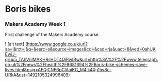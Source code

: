 # Boris bikes

### Makers Academy Week 1

First challenge of the Makers Academy course.

! [alt text] (https://www.google.co.uk/url?sa=i&rct=j&q=&esrc=s&source=images&cd=&cad=rja&uact=8&ved=0ahUKEwiJ-qruu5_TAhVnIMAKHRsHDT4QjRwIBw&url=http%3A%2F%2Fwww.telegraph.co.uk%2Fnews%2Fhealth%2F8681694%2FBoris-bike-schemes-save-lives.html&psig=AFQjCNF6pClAaiKG_M4ik4Xg1hv8c-URkA&ust=1492105324996409)

####
